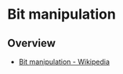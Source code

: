 # Bit manipulation


## Overview

- [Bit manipulation - Wikipedia](https://en.wikipedia.org/wiki/Bit_manipulation)
